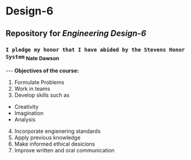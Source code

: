 # **Design-6**
## Repository for _Engineering Design-6_
###  `I pledge my honor that I have abided by the Stevens Honor System` <sub>Nate Dawson<sub>

--- **Objectives of the course:**
1. Formulate Problems
2. Work in teams
3. Develop skills such as
-    Creativity
-    Imagination
-    Analysis
4. Incorporate engienering standards
5. Apply previous knowledge
6. Make informed ethical desicions
7. Improve written and oral communication
